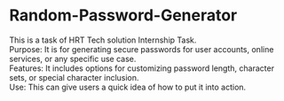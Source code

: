 # Random-Password-Generator
This is a task of HRT Tech solution Internship Task.  
Purpose: It is for generating secure passwords for user accounts, online services, or any specific use case.  
Features: It includes options for customizing password length, character sets, or special character inclusion.  
Use: This can give users a quick idea of how to put it into action.
